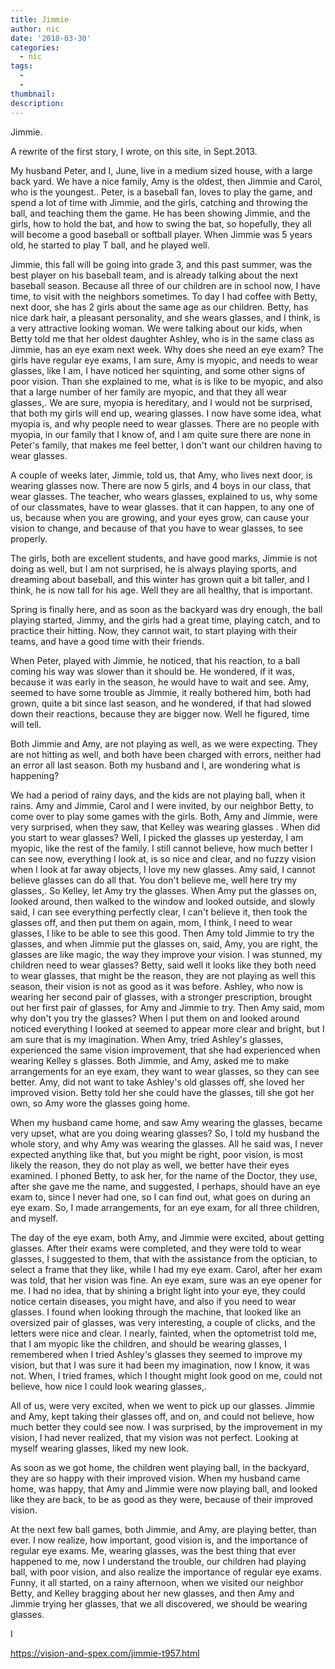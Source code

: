 ```yaml
---
title: Jimmie
author: nic
date: '2018-03-30'
categories:
  - nic
tags:
  - 
  - 
thumbnail: 
description: 
---
```


Jimmie.




A rewrite of the first story, I wrote,
on this site, in Sept.2013.




My husband Peter, and I, June, live in a medium sized house, with a large back yard.
We have a nice family, Amy is the oldest, then Jimmie and Carol, who is the youngest..
Peter, is a baseball fan, loves to play the game, and spend a lot of time with Jimmie, and the girls, 
catching and throwing the ball, and teaching them the game.
He has been showing Jimmie, and the girls, how to hold the bat, and how to swing the bat, so hopefully, they all will become a good baseball or softball player.
When Jimmie was 5 years old, he started to play T ball, and he played well.


Jimmie, this fall will be going into grade 3, and this past summer, was the best player on his baseball team, and is already talking about the next baseball season.
Because all three of our children are in school now, I have time, to visit with the neighbors sometimes.
To day I had coffee with Betty, next door, she has 2 girls about the same age as our children.
Betty, has nice dark hair, a pleasant personality, and she wears glasses, and I think, is a very attractive looking woman.
We were talking about our kids, when Betty told me that her oldest daughter Ashley, who is in the same class as Jimmie, has an eye exam next week.
Why does she need an eye exam?
The girls have regular eye exams, I am sure, Amy is myopic, and needs to wear glasses, like I am, I have noticed her squinting, and some other signs of poor vision. 
Than she explained to me, what is is like to be myopic, and also that a large number of her family are myopic, and that they all wear glasses,.
We are sure, myopia is hereditary, and I would not be surprised, that both my girls will end up, wearing glasses.
I now have some idea, what myopia is, and why people need to wear glasses.
There are no people with myopia, in our family that I know of, and I am quite sure there are none in Peter's family, that makes me feel better, I don't want our children having to wear glasses.


A couple of weeks later, Jimmie, told us, that Amy, who lives next door, is wearing glasses now.
There are now 5 girls, and 4 boys in our class, that wear glasses.
The teacher, who wears glasses, explained to us, why some of our classmates, have to wear glasses.
that it can happen, to any one of us, because when you are growing, and your eyes grow, can cause your vision to change, and because of that you have to wear glasses, to see properly.


The girls, both are excellent students, and have good marks, Jimmie is not doing as well, but I am not surprised, he is always playing sports, and dreaming about baseball, and this winter has grown quit a bit taller, and I think, he is now tall for his age.
Well they are all healthy, that is important.


Spring is finally here, and as soon as the backyard was dry enough, the ball playing started,
Jimmy, and the girls had a great time, playing catch, and to practice their hitting.
Now, they cannot wait, to start playing with their teams, and have a good time with their friends.


When Peter, played with Jimmie, he noticed, that his reaction, to a ball coming his way was slower than it should be.
He wondered, if it was, because it was early in the season, he would have to wait and see.
Amy, seemed to have some trouble as Jimmie, it really bothered him, both had grown, quite a bit since last season, and he wondered, if that had slowed down their reactions, because they are bigger now.
Well he figured, time will tell.


Both Jimmie and Amy, are not playing as well, as we were expecting.
They are not hitting as well, and both have been charged with errors, neither had an error all last season.
Both my husband and I, are wondering what is happening?


We had a period of rainy days, and the kids are not playing ball, when it rains.
Amy and Jimmie, Carol and I were invited, by our neighbor Betty, to come over to play some games with the girls.
Both, Amy and Jimmie, were very surprised, when they saw, that Kelley was wearing glasses .
When did you start to wear glasses?
Well, I picked the glasses up yesterday, I am myopic, like the rest of the family.
I still cannot believe, how much better I can see now, everything I look at, is so nice and clear, and no fuzzy vision when I look at far away objects, I love my new glasses.
Amy said, I cannot believe glasses can do all that.
You don't believe me, well here try my glasses,.
So Kelley, let Amy try the glasses.
When Amy put the glasses on, looked around, then walked to the window and looked outside, and slowly said, I can see everything perfectly clear, I can't believe it, then took the glasses off, and then put them on again, mom, I think, I need to wear glasses, I like to be able to see this good.
Then Amy told Jimmie to try the glasses, and when Jimmie put the glasses on, said, Amy, you are right, the glasses are like magic, the way they improve your vision. 
I was stunned, my children need to wear glasses?
Betty, said well it looks like they both need to wear glasses, that might be the reason, they are not playing as well this season, their vision is not as good as it was before.
Ashley, who now is wearing her second pair of glasses, with a stronger prescription, brought out her first pair of glasses, for Amy and Jimmie to try.
Then Amy said, mom why don't you try the glasses?
When I put them on and looked around noticed everything I looked at seemed to appear more clear and bright, but I am sure that is my imagination.
When Amy, tried Ashley's glasses, experienced the same vision improvement, that she had experienced when wearing Kelley s glasses. 
Both Jimmie, and Amy, asked me to make arrangements for an eye exam, they want to wear glasses, so they can see better.
Amy, did not want to take Ashley's old glasses off, she loved her improved vision.
Betty told her she could have the glasses, till she got her own, so Amy wore the glasses going home.


When my husband came home, and saw Amy wearing the glasses, became very upset, what are you doing wearing glasses?
So, I told my husband the whole story, and why Amy was wearing the glasses.
All he said was, I never expected anything like that, but you might be right, poor vision, is most likely the reason, they do not play as well, we better have their eyes examined.
I phoned Betty, to ask her, for the name of the Doctor, they use, after she gave me the name, and suggested, I perhaps, should have an eye exam to, since I never had one, so I can find out, what goes on during an eye exam.
So, I made arrangements, for an eye exam, for all three children, and myself.


The day of the eye exam, both Amy, and Jimmie were excited, about getting glasses.
After their exams were completed, and they were told to wear glasses, I suggested to them, that with the assistance from the optician, to select a frame that they like, while I had my eye exam.
Carol, after her exam was told, that her vision was fine.
An eye exam, sure was an eye opener for me.
I had no idea, that by shining a bright light into your eye, they could notice certain diseases, you might have, and also if you need to wear glasses.
I found when looking through the machine, that looked like an oversized pair of glasses, was very interesting, a couple of clicks, and the letters were nice and clear.
I nearly, fainted, when the optometrist told me, that I am myopic like the children, and should be wearing glasses, I remembered when I tried Ashley's glasses they seemed to improve my vision, but that I was sure it had been my imagination, now I know, it was not.
When, I tried frames, which I thought might look good on me, could not believe, how nice I could look wearing glasses,.


All of us, were very excited, when we went to pick up our glasses.
Jimmie and Amy, kept taking their glasses off, and on, and could not believe, how much better they could see now.
I was surprised, by the improvement in my vision, I had never realized, that my vision was not perfect.
Looking at myself wearing glasses, liked my new look.


As soon as we got home, the children went playing ball, in the backyard, they are so happy with their improved vision.
When my husband came home, was happy, that Amy and Jimmie were now playing ball, and looked like they are back, to be as good as they were, because of their improved vision.


At the next few ball games, both Jimmie, and Amy, are playing better, than ever.
I now realize, how important, good vision is, and the importance of regular eye exams.
Me, wearing glasses, was the best thing that ever happened to me, now I understand the trouble, our children had playing ball, with poor vision, and also realize the importance of regular eye exams. 
Funny, it all started, on a rainy afternoon, when we visited our neighbor Betty, and Kelley bragging about her new glasses, and then Amy and Jimmie trying her glasses, that we all discovered, we 
should be wearing glasses.



































I

https://vision-and-spex.com/jimmie-t957.html
